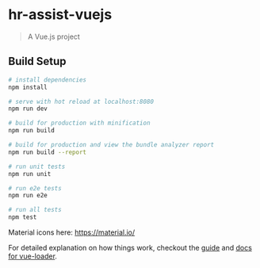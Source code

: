 # hr-assist-vuejs

> A Vue.js project

## Build Setup

``` bash
# install dependencies
npm install

# serve with hot reload at localhost:8080
npm run dev

# build for production with minification
npm run build

# build for production and view the bundle analyzer report
npm run build --report

# run unit tests
npm run unit

# run e2e tests
npm run e2e

# run all tests
npm test
```

Material icons here: https://material.io/

For detailed explanation on how things work, checkout the [guide](http://vuejs-templates.github.io/webpack/) and [docs for vue-loader](http://vuejs.github.io/vue-loader).
